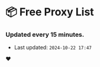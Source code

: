 # :package: Free Proxy List
### Updated every 15 minutes.

- Last updated: `2024-10-22 17:47`

:heart:
